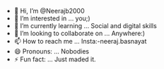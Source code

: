- 👋 Hi, I’m @Neerajb2000
- 👀 I’m interested in ... you;) 
- 🌱 I’m currently learning ... Social and digital skills
- 💞️ I’m looking to collaborate on ... Anywhere:) 
- 📫 How to reach me ... Insta:-neeraj.basnayat
- 😄 Pronouns: ... Nobodies
- ⚡ Fun fact: ... Just maded it.

<!---
Neerajb2000/Neerajb2000 is a ✨ special ✨ repository because its `README.md` (this file) appears on your GitHub profile.
You can click the Preview link to take a look at your changes.
--->
